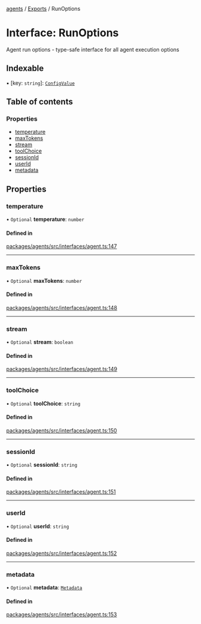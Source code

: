 <!-- 
 ⚠️  AUTO-GENERATED FILE - DO NOT EDIT MANUALLY
 This file is automatically generated by scripts/docs-generator.js
 To make changes, edit the source TypeScript files or update the generator script
-->

[agents](../../) / [Exports](../modules) / RunOptions

# Interface: RunOptions

Agent run options - type-safe interface for all agent execution options

## Indexable

▪ [key: `string`]: [`ConfigValue`](../modules#configvalue)

## Table of contents

### Properties

- [temperature](RunOptions#temperature)
- [maxTokens](RunOptions#maxtokens)
- [stream](RunOptions#stream)
- [toolChoice](RunOptions#toolchoice)
- [sessionId](RunOptions#sessionid)
- [userId](RunOptions#userid)
- [metadata](RunOptions#metadata)

## Properties

### temperature

• `Optional` **temperature**: `number`

#### Defined in

[packages/agents/src/interfaces/agent.ts:147](https://github.com/woojubb/robota/blob/d84cd2e1e6915e9f7e9aff8f9b06df02e55c139b/packages/agents/src/interfaces/agent.ts#L147)

___

### maxTokens

• `Optional` **maxTokens**: `number`

#### Defined in

[packages/agents/src/interfaces/agent.ts:148](https://github.com/woojubb/robota/blob/d84cd2e1e6915e9f7e9aff8f9b06df02e55c139b/packages/agents/src/interfaces/agent.ts#L148)

___

### stream

• `Optional` **stream**: `boolean`

#### Defined in

[packages/agents/src/interfaces/agent.ts:149](https://github.com/woojubb/robota/blob/d84cd2e1e6915e9f7e9aff8f9b06df02e55c139b/packages/agents/src/interfaces/agent.ts#L149)

___

### toolChoice

• `Optional` **toolChoice**: `string`

#### Defined in

[packages/agents/src/interfaces/agent.ts:150](https://github.com/woojubb/robota/blob/d84cd2e1e6915e9f7e9aff8f9b06df02e55c139b/packages/agents/src/interfaces/agent.ts#L150)

___

### sessionId

• `Optional` **sessionId**: `string`

#### Defined in

[packages/agents/src/interfaces/agent.ts:151](https://github.com/woojubb/robota/blob/d84cd2e1e6915e9f7e9aff8f9b06df02e55c139b/packages/agents/src/interfaces/agent.ts#L151)

___

### userId

• `Optional` **userId**: `string`

#### Defined in

[packages/agents/src/interfaces/agent.ts:152](https://github.com/woojubb/robota/blob/d84cd2e1e6915e9f7e9aff8f9b06df02e55c139b/packages/agents/src/interfaces/agent.ts#L152)

___

### metadata

• `Optional` **metadata**: [`Metadata`](../modules#metadata)

#### Defined in

[packages/agents/src/interfaces/agent.ts:153](https://github.com/woojubb/robota/blob/d84cd2e1e6915e9f7e9aff8f9b06df02e55c139b/packages/agents/src/interfaces/agent.ts#L153)
